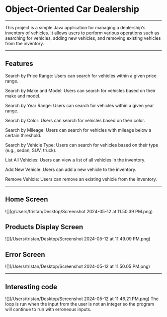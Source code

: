 # Object-Oriented Car Dealership
___
This project is a simple Java application for managing a dealership's inventory of vehicles. It allows users to perform various operations such as searching for vehicles, adding new vehicles, and removing existing vehicles from the inventory.
___
## Features
Search by Price Range: Users can search for vehicles within a given price range.

Search by Make and Model: Users can search for vehicles based on their make and model.

Search by Year Range: Users can search for vehicles within a given year range.

Search by Color: Users can search for vehicles based on their color.

Search by Mileage: Users can search for vehicles with mileage below a certain threshold.

Search by Vehicle Type: Users can search for vehicles based on their type (e.g., sedan, SUV, truck).

List All Vehicles: Users can view a list of all vehicles in the inventory.

Add New Vehicle: Users can add a new vehicle to the inventory.

Remove Vehicle: Users can remove an existing vehicle from the inventory.
___
## Home Screen
![](g/Users/tristan/Desktop/Screenshot 2024-05-12 at 11.50.39 PM.png)
## Products Display Screen
![](/Users/tristan/Desktop/Screenshot 2024-05-12 at 11.49.09 PM.png)
## Error Screen
![](/Users/tristan/Desktop/Screenshot 2024-05-12 at 11.50.05 PM.png)
___
## Interesting code
![](/Users/tristan/Desktop/Screenshot 2024-05-12 at 11.46.21 PM.png)
The loop is run when the input from the user is not an integer so the program will continue to run with erroneous inputs.